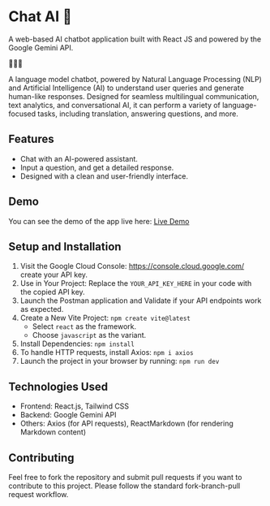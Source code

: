 # Chat AI 🤖

A web-based AI chatbot application built with React JS and powered by the Google Gemini API. 

🤖🤖🤖

A language model chatbot, powered by Natural Language Processing (NLP) and Artificial Intelligence (AI) to understand user queries and generate human-like responses. Designed for seamless multilingual communication, text analytics, and conversational AI, it can perform a variety of language-focused tasks, including translation, answering questions, and more.

## Features
* Chat with an AI-powered assistant.
* Input a question, and get a detailed response.
* Designed with a clean and user-friendly interface.

## Demo
You can see the demo of the app live here: 
[Live Demo](https://brunda-chatbot.netlify.app/)

## Setup and Installation
1. Visit the Google Cloud Console: https://console.cloud.google.com/ create your API key.
2. Use in Your Project: Replace the ```YOUR_API_KEY_HERE``` in your code with the copied API key.
3. Launch the Postman application and Validate if your API endpoints work as expected.
4. Create a New Vite Project:  ```npm create vite@latest```
   * Select ```react``` as the framework.
   * Choose ```javascript``` as the variant.
5. Install Dependencies: ```npm install```
6. To handle HTTP requests, install Axios: ```npm i axios```
7. Launch the project in your browser by running: ```npm run dev```

## Technologies Used
* Frontend: React.js, Tailwind CSS
* Backend: Google Gemini API
* Others: Axios (for API requests), ReactMarkdown (for rendering Markdown content)

## Contributing
Feel free to fork the repository and submit pull requests if you want to contribute to this project. Please follow the standard fork-branch-pull request workflow.
